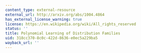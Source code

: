 ```yaml
---
content_type: external-resource
external_url: http://arxiv.org/abs/1004.4864
has_external_license_warning: true
license: https://en.wikipedia.org/wiki/All_rights_reserved
status: ''
title: Polynomial Learning of Distribution Families
uid: 318cc370-8c0c-422d-8636-e0ec5a229ba5
wayback_url: ''
---
```

